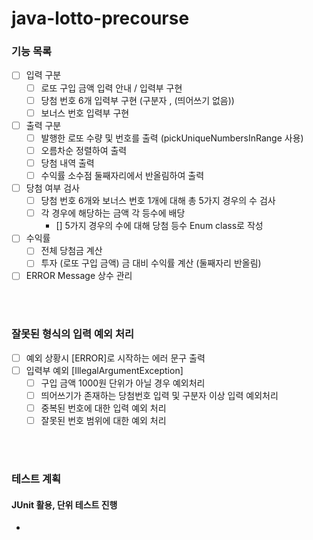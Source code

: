 # java-lotto-precourse
### 기능 목록
 - [ ] 입력 구분
    - [ ] 로또 구입 금액 입력 안내 / 입력부 구현
    - [ ] 당첨 번호 6개 입력부 구현 (구분자 , (띄어쓰기 없음))
    - [ ] 보너스 번호 입력부 구현
 - [ ] 출력 구분
    - [ ] 발행한 로또 수량 및 번호를 출력 (pickUniqueNumbersInRange 사용)
    - [ ] 오름차순 정렬하여 출력
    - [ ] 당첨 내역 출력
    - [ ] 수익률 소수점 둘째자리에서 반올림하여 출력
 - [ ] 당첨 여부 검사
    - [ ] 당첨 번호 6개와 보너스 번호 1개에 대해 총 5가지 경우의 수 검사
    - [ ] 각 경우에 해당하는 금액 각 등수에 배당
        - [] 5가지 경우의 수에 대해 당첨 등수 Enum class로 작성
 - [ ] 수익률
    - [ ] 전체 당첨금 계산
    - [ ] 투자 (로또 구입 금액) 금 대비 수익률 계산 (둘째자리 반올림)
 - [ ] ERROR Message 상수 관리

<br><br>
### 잘못된 형식의 입력 예외 처리
- [ ] 예외 상황시 [ERROR]로 시작하는 에러 문구 출력
 - [ ] 입력부 예외 [IllegalArgumentException]
    - [ ] 구입 금액 1000원 단위가 아닐 경우 예외처리
    - [ ] 띄어쓰기가 존재하는 당첨번호 입력 및 구분자 이상 입력 예외처리
    - [ ] 중복된 번호에 대한 입력 예외 처리
    - [ ] 잘못된 번호 범위에 대한 예외 처리
   
<br><br>
### 테스트 계획
#### JUnit 활용, 단위 테스트 진행
- 